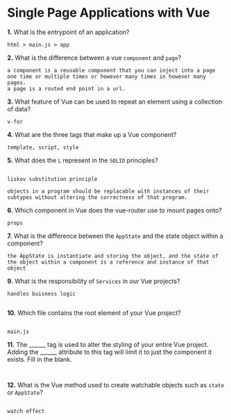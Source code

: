 # Single Page Applications with Vue

**1.** What is the entrypoint of an application?
<!-- enter you answer in the space below -->
```
html > main.js > app
```
**2.** What is the difference between a vue `component` and `page`?
<!-- enter you answer in the space below -->
```
a component is a reusable component that you can inject into a page one time or multiple times or however many times in however many pages.
a page is a routed end point in a url.
```
**3.** What feature of Vue can be used to repeat an element using a collection of data?
<!-- enter you answer in the space below -->
```
v-for
```
**4.** What are the three tags that make up a Vue component?
<!-- enter you answer in the space below -->
```
template, script, style
```
**5.** What does the `L` represent in the `SOLID` principles?
<!-- enter you answer in the space below -->
```

liskov substitution principle 

objects in a program should be replacable with instances of their subtypes without altering the correctness of that program.
```
**6.** Which component in Vue does the vue-router use to mount pages onto?
<!-- enter you answer in the space below -->
```
props

```
**7.** What is the difference between the `AppState` and the state object within a component?
<!-- enter you answer in the space below -->
```
the AppState is instantiate and storing the object, and the state of the object within a component is a reference and instance of that object

```
**9.** What is the responsibility of `Services` in our Vue projects?
<!-- enter you answer in the space below -->
```
handles buisness logic


```
**10.** Which file contains the root element of your Vue project?
<!-- enter you answer in the space below -->
```

main.js

```
**11.** The ______ tag is used to alter the styling of your entire Vue project.  Adding the ______ attribute to this tag will limit it to just the component it exists.  Fill in the blank.
<!-- enter you answer in the space below -->
```


```
**12.** What is the Vue method used to create watchable objects such as `state` or `AppState`?
<!-- enter you answer in the space below -->
```

watch effect

```